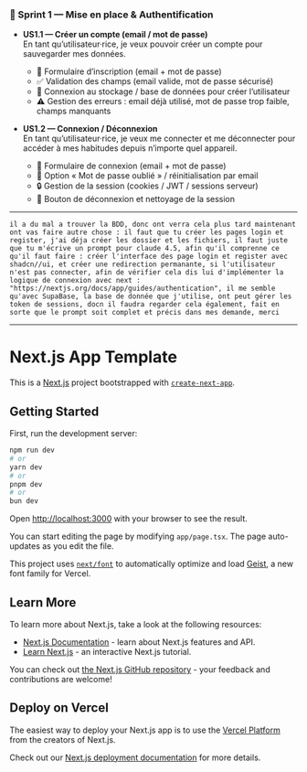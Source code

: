 ### 🚀 Sprint 1 — Mise en place & Authentification

- **US1.1 — Créer un compte (email / mot de passe)**  
   En tant qu’utilisateur·rice, je veux pouvoir créer un compte pour sauvegarder mes données.
   - 📝 Formulaire d’inscription (email + mot de passe)
   - ✅ Validation des champs (email valide, mot de passe sécurisé)
   - 💾 Connexion au stockage / base de données pour créer l’utilisateur
   - ⚠️ Gestion des erreurs : email déjà utilisé, mot de passe trop faible, champs manquants

- **US1.2 — Connexion / Déconnexion**  
   En tant qu’utilisateur·rice, je veux me connecter et me déconnecter pour accéder à mes habitudes depuis n’importe quel appareil.
   - 🔐 Formulaire de connexion (email + mot de passe)
   - 🔁 Option « Mot de passe oublié » / réinitialisation par email
   - 🔒 Gestion de la session (cookies / JWT / sessions serveur)
   - 🚪 Bouton de déconnexion et nettoyage de la session

---

```
il a du mal a trouver la BDD, donc ont verra cela plus tard maintenant ont vas faire autre chose : il faut que tu créer les pages login et register, j'ai déja créer les dossier et les fichiers, il faut juste que tu m'écrive un prompt pour claude 4.5, afin qu'il comprenne ce qu'il faut faire : créer l'interface des page login et register avec shadcn//ui, et créer une redirection permanante, si l'utilisateur n'est pas connecter, afin de vérifier cela dis lui d'implémenter la logique de connexion avec next : "https://nextjs.org/docs/app/guides/authentication", il me semble qu'avec SupaBase, la base de donnée que j'utilise, ont peut gérer les token de sessions, docn il faudra regarder cela également, fait en sorte que le prompt soit complet et précis dans mes demande, merci
```

---

# Next.js App Template

This is a [Next.js](https://nextjs.org) project bootstrapped with [`create-next-app`](https://nextjs.org/docs/app/api-reference/cli/create-next-app).

## Getting Started

First, run the development server:

```bash
npm run dev
# or
yarn dev
# or
pnpm dev
# or
bun dev
```

Open [http://localhost:3000](http://localhost:3000) with your browser to see the result.

You can start editing the page by modifying `app/page.tsx`. The page auto-updates as you edit the file.

This project uses [`next/font`](https://nextjs.org/docs/app/building-your-application/optimizing/fonts) to automatically optimize and load [Geist](https://vercel.com/font), a new font family for Vercel.

## Learn More

To learn more about Next.js, take a look at the following resources:

- [Next.js Documentation](https://nextjs.org/docs) - learn about Next.js features and API.
- [Learn Next.js](https://nextjs.org/learn) - an interactive Next.js tutorial.

You can check out [the Next.js GitHub repository](https://github.com/vercel/next.js) - your feedback and contributions are welcome!

## Deploy on Vercel

The easiest way to deploy your Next.js app is to use the [Vercel Platform](https://vercel.com/new?utm_medium=default-template&filter=next.js&utm_source=create-next-app&utm_campaign=create-next-app-readme) from the creators of Next.js.

Check out our [Next.js deployment documentation](https://nextjs.org/docs/app/building-your-application/deploying) for more details.
